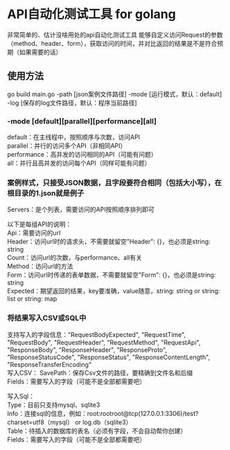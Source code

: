 # API自动化测试工具 for golang
 非常简单的、估计没啥用处的api自动化测试工具
 能够自定义访问Request的参数（method、header、form），获取访问的时间，并对比返回的结果是不是符合预期（如果需要的话）

## 使用方法
go build main.go -path [json案例文件路径] -mode [运行模式，默认：default] -log [保存的log文件路径，默认：程序当前路径]

### -mode [default][parallel][performance][all]
default：在主线程中，按照顺序与次数，访问API  
parallel：并行的访问多个API（非相同API）  
performance：高并发的访问相同的API（可能有问题）  
all：并行且高并发的访问每个API（同样可能有问题）  

### 案例样式，只接受JSON数据，且字段要符合相同（包括大小写），在根目录的1.json就是例子
Servers：是个列表，需要访问的API按照顺序排列即可

以下是每组API的说明：  
Api：需要访问的url  
Header：访问url时的请求头，不需要就留空"Header": {}，也必须是string: string  
Count：访问url的次数，与performance、all有关  
Method：访问url的方法  
Form：访问url时传递的表单数据，不需要就留空"Form": {}，也必须是string: string  
Expected：期望返回的结果，key要准确，value随意，string: string or string: list or string: map  

### 将结果写入CSV或SQL中
支持写入的字段信息："RequestBodyExpected", "RequestTime", "RequestBody", "RequestHeader", "RequestMethod", "RequestApi", "ResponseBody",
      "ResponseHeader", "ResponseProto", "ResponseStatusCode", "ResponseStatus", "ResponseContentLength", "ResponseTransferEncoding"  
写入CSV：
SavePath：保存Csv文件的路径，要精确到文件名和后缀  
Fields：需要写入的字段（可能不是全部都需要吧）  

写入Sql：  
Type：目前只支持mysql、sqlite3  
Info：连接sql的信息，例如：root:rootroot@tcp(127.0.0.1:3306)/test?charset=utf8（mysql） or log.db（sqlite3）  
Table：待插入的数据库的表名（必须有字段，不会自动帮你创建）  
Fields：需要写入的字段（可能不是全部都需要吧）  
